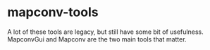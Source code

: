 # mapconv-tools

A lot of these tools are legacy, but still have some bit of usefulness. MapconvGui and Mapconv are the two main tools that matter.